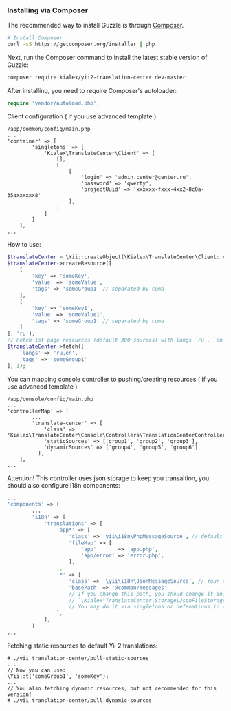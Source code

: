 ### Installing via Composer

The recommended way to install Guzzle is through
[Composer](http://getcomposer.org).

```bash
# Install Composer
curl -sS https://getcomposer.org/installer | php
```

Next, run the Composer command to install the latest stable version of Guzzle:

```bash
composer require kialex/yii2-translation-center dev-master
```

After installing, you need to require Composer's autoloader:

```php
require 'vendor/autoload.php';
```

Client configuration ( if you use advanced template )
```
/app/common/config/main.php
...
'container' => [
        'singletons' => [
            'Kialex\TranslateCenter\Client' => [
                [],
                [
                    [
                        'login' => 'admin.center@center.ru',
                        'password' => 'qwerty',
                        'projectUuid' => 'xxxxxx-fxxx-4xx2-8c0a-35axxxxxx8'
                    ],
                ]
            ]
        ]
    ],
...
```

How to use:
```php
$translateCenter = \Yii::createObject(\Kialex\TranslateCenter\Client::class);
$translateCenter->createResource([
    [
        'key' => 'someKey',
        'value' => 'someValue',
        'tags' => 'someGroup1' // separated by coma
    ],
    [
        'key' => 'someKey1',
        'value' => 'someValue1',
        'tags' => 'someGroup1' // separated by coma
    ]
], 'ru');
// Fetch 1st page resources (default 300 sources) with langs `ru`, `en` and `someGroup1` tag
$translateCenter->fetch([
    'langs' => 'ru,en',
    'tags' => 'someGroup1'
], 1);
```

You can mapping console controller to pushing/creating resources ( if you use advanced template )
```
/app/console/config/main.php
...
'controllerMap' => [
        ...
        'translate-center' => [
            'class' => 'Kialex\TranslateCenter\Console\Controllers\TranslationCenterController',
            'staticSources' => ['group1', 'group2', 'group3'],
            'dynamicSources' => ['group4', 'group5', 'group6']
          ],
    ],
...
```
Attention! This controller uses json storage to keep you transaltion, you should also configure i18n components:
```php
...
'components' => [
        ...
        'i18n' => [
            'translations' => [
                'app*' => [
                    'class' => 'yii\i18n\PhpMessageSource', // default Yii transaltion
                    'fileMap' => [
                        'app'       => 'app.php',
                        'app/error' => 'error.php',
                    ],
                ],
                '*' => [
                    'class' => '\yii\i18n\JsonMessageSource', // Your tranlation fron Translate Center
                    'basePath' => '@common/messages'
                    // If you change this path, you shoud change it in// 
                    // `\Kialex\TranslateCenter\Storage\JsonFileStorage` as well
                    // You may do it via singletons or defenations in config
                ],
            ],
        ]
...
```

Fetching static resources to default Yii 2 translations:
```
# ./yii translation-center/pull-static-sources
...
// Now you can use:
\Yii::t('someGroup1', 'someKey');
...
// You also fetching dynamic resources, but not recommended for this version!
# ./yii translation-center/pull-dynamic-sources
```